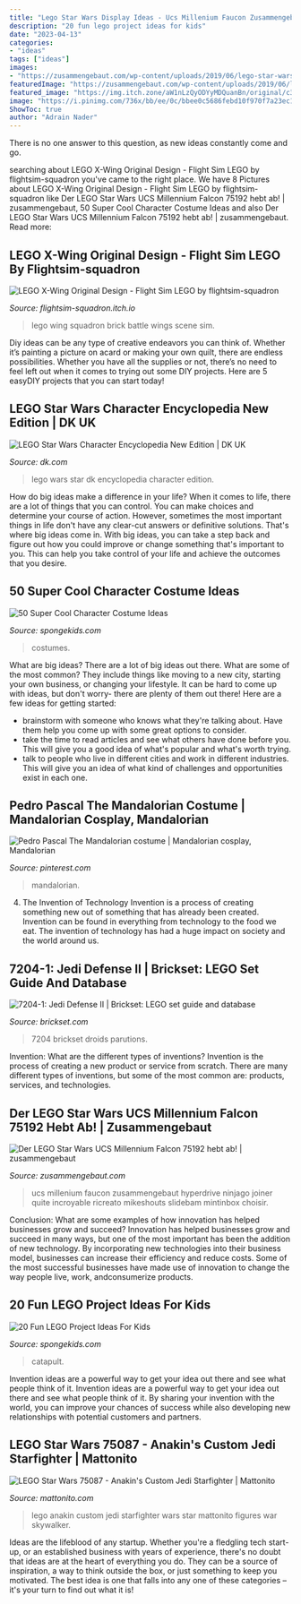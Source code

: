 ```yaml
---
title: "Lego Star Wars Display Ideas - Ucs Millenium Faucon Zusammengebaut Hyperdrive Ninjago Joiner Quite Incroyable Ricreato Mikeshouts Slidebam Mintinbox Choisir"
description: "20 fun lego project ideas for kids"
date: "2023-04-13"
categories:
- "ideas"
tags: ["ideas"]
images:
- "https://zusammengebaut.com/wp-content/uploads/2019/06/lego-star-wars-ucs-millennium-falcon-75192-mod-hyperdrive-nahansicht-jason-v-joiner-1000x1333.jpg"
featuredImage: "https://zusammengebaut.com/wp-content/uploads/2019/06/lego-star-wars-ucs-millennium-falcon-75192-mod-hyperdrive-nahansicht-jason-v-joiner-1000x1333.jpg"
featured_image: "https://img.itch.zone/aW1nLzQyODYyMDQuanBn/original/c3uOXQ.jpg"
image: "https://i.pinimg.com/736x/bb/ee/0c/bbee0c5686febd10f970f7a23ec1fbb9.jpg"
ShowToc: true
author: "Adrain Nader"
---
```



There is no one answer to this question, as new ideas constantly come and go.

	

		
searching about LEGO X-Wing Original Design - Flight Sim LEGO by flightsim-squadron you've came to the right place. We have 8 Pictures about LEGO X-Wing Original Design - Flight Sim LEGO by flightsim-squadron like Der LEGO Star Wars UCS Millennium Falcon 75192 hebt ab! | zusammengebaut, 50 Super Cool Character Costume Ideas and also Der LEGO Star Wars UCS Millennium Falcon 75192 hebt ab! | zusammengebaut. Read more:
		
    
## LEGO X-Wing Original Design - Flight Sim LEGO By Flightsim-squadron

<img loading=lazy src="https://img.itch.zone/aW1nLzQyODYyMDQuanBn/original/c3uOXQ.jpg" onerror="this.onerror=null;this.src='https://tse3.mm.bing.net/th?id=OIP.KS5ii_MLsAhq3eSXVawrxQHaEK&amp;pid=15.1';" alt="LEGO X-Wing Original Design - Flight Sim LEGO by flightsim-squadron">

_Source: flightsim-squadron.itch.io_

>lego wing squadron brick battle wings scene sim. 

	

Diy ideas can be any type of creative endeavors you can think of. Whether it’s painting a picture on acard or making your own quilt, there are endless possibilities. Whether you have all the supplies or not, there’s no need to feel left out when it comes to trying out some DIY projects. Here are 5 easyDIY projects that you can start today!

    
## LEGO Star Wars Character Encyclopedia New Edition | DK UK

<img loading=lazy src="https://res.cloudinary.com/dk-hub/t_pp-cover-desktop-2x,f_auto/DK/48a3116b4df54baf96547bbb2daec758/89cb6082e5f441338c54ceccc9d02495.jpg" onerror="this.onerror=null;this.src='https://tse3.mm.bing.net/th?id=OIP.jQjnFoWpcmsvfTaK7E7JfwHaJK&amp;pid=15.1';" alt="LEGO Star Wars Character Encyclopedia New Edition | DK UK">

_Source: dk.com_

>lego wars star dk encyclopedia character edition. 

	

How do big ideas make a difference in your life?
When it comes to life, there are a lot of things that you can control. You can make choices and determine your course of action. However, sometimes the most important things in life don't have any clear-cut answers or definitive solutions. That's where big ideas come in. With big ideas, you can take a step back and figure out how you could improve or change something that's important to you. This can help you take control of your life and achieve the outcomes that you desire.

    
## 50 Super Cool Character Costume Ideas

<img loading=lazy src="https://spongekids.com/wp-content/uploads/2014/10/super-cool-costume-ideas/49-homemade-pirate-costume.jpg" onerror="this.onerror=null;this.src='https://tse1.mm.bing.net/th?id=OIP.Gp3Tnz-_sDvNcBk3rnMIbgHaKc&amp;pid=15.1';" alt="50 Super Cool Character Costume Ideas">

_Source: spongekids.com_

>costumes. 

	

What are big ideas?
There are a lot of big ideas out there. What are some of the most common? They include things like moving to a new city, starting your own business, or changing your lifestyle. It can be hard to come up with ideas, but don't worry- there are plenty of them out there! Here are a few ideas for getting started: 
- brainstorm with someone who knows what they're talking about. Have them help you come up with some great options to consider. 
- take the time to read articles and see what others have done before you. This will give you a good idea of what's popular and what's worth trying. 
- talk to people who live in different cities and work in different industries. This will give you an idea of what kind of challenges and opportunities exist in each one.

    
## Pedro Pascal The Mandalorian Costume | Mandalorian Cosplay, Mandalorian

<img loading=lazy src="https://i.pinimg.com/736x/bb/ee/0c/bbee0c5686febd10f970f7a23ec1fbb9.jpg" onerror="this.onerror=null;this.src='https://tse3.mm.bing.net/th?id=OIP.6z1Cgb0qxcduGbyaTA3F-gHaLH&amp;pid=15.1';" alt="Pedro Pascal The Mandalorian costume | Mandalorian cosplay, Mandalorian">

_Source: pinterest.com_

>mandalorian. 

	

4. The Invention of Technology
Invention is a process of creating something new out of something that has already been created. Invention can be found in everything from technology to the food we eat. The invention of technology has had a huge impact on society and the world around us.

    
## 7204-1: Jedi Defense II | Brickset: LEGO Set Guide And Database

<img loading=lazy src="https://images.brickset.com/sets/images/7204-1.jpg" onerror="this.onerror=null;this.src='https://tse3.mm.bing.net/th?id=OIP.OQea1YrGAn4eVbSy7khM2gHaEJ&amp;pid=15.1';" alt="7204-1: Jedi Defense II | Brickset: LEGO set guide and database">

_Source: brickset.com_

>7204 brickset droids parutions. 

	

Invention: What are the different types of inventions?
Invention is the process of creating a new product or service from scratch. There are many different types of inventions, but some of the most common are: products, services, and technologies.

    
## Der LEGO Star Wars UCS Millennium Falcon 75192 Hebt Ab! | Zusammengebaut

<img loading=lazy src="https://zusammengebaut.com/wp-content/uploads/2019/06/lego-star-wars-ucs-millennium-falcon-75192-mod-hyperdrive-nahansicht-jason-v-joiner-1000x1333.jpg" onerror="this.onerror=null;this.src='https://tse3.mm.bing.net/th?id=OIP.NgJI-guIzpXUzwl6THn55wHaJ3&amp;pid=15.1';" alt="Der LEGO Star Wars UCS Millennium Falcon 75192 hebt ab! | zusammengebaut">

_Source: zusammengebaut.com_

>ucs millenium faucon zusammengebaut hyperdrive ninjago joiner quite incroyable ricreato mikeshouts slidebam mintinbox choisir. 

	

Conclusion: What are some examples of how innovation has helped businesses grow and succeed?
Innovation has helped businesses grow and succeed in many ways, but one of the most important has been the addition of new technology. By incorporating new technologies into their business model, businesses can increase their efficiency and reduce costs. Some of the most successful businesses have made use of innovation to change the way people live, work, andconsumerize products.

    
## 20 Fun LEGO Project Ideas For Kids

<img loading=lazy src="https://spongekids.com/wp-content/uploads/2017/07/lego-diy/18-lego-diy-ideas-tutorials.jpg" onerror="this.onerror=null;this.src='https://tse2.mm.bing.net/th?id=OIP.2T9y6mozcrIVIUvqaOio2wHaLH&amp;pid=15.1';" alt="20 Fun LEGO Project Ideas For Kids">

_Source: spongekids.com_

>catapult. 

	

Invention ideas are a powerful way to get your idea out there and see what people think of it.
Invention ideas are a powerful way to get your idea out there and see what people think of it. By sharing your invention with the world, you can improve your chances of success while also developing new relationships with potential customers and partners.

    
## LEGO Star Wars 75087 - Anakin&#039;s Custom Jedi Starfighter | Mattonito

<img loading=lazy src="https://static.mattonito.com/img/products/4467/dc0c8021-a686-42ff-a94b-b0aba76ba1e7.jpg" onerror="this.onerror=null;this.src='https://tse3.mm.bing.net/th?id=OIP.fu2AqEWhwDnocPI_Uuw98AHaOf&amp;pid=15.1';" alt="LEGO Star Wars 75087 - Anakin&#039;s Custom Jedi Starfighter | Mattonito">

_Source: mattonito.com_

>lego anakin custom jedi starfighter wars star mattonito figures war skywalker. 

	

Ideas are the lifeblood of any startup. Whether you're a fledgling tech start-up, or an established business with years of experience, there's no doubt that ideas are at the heart of everything you do. They can be a source of inspiration, a way to think outside the box, or just something to keep you motivated. The best idea is one that falls into any one of these categories – it's your turn to find out what it is!

